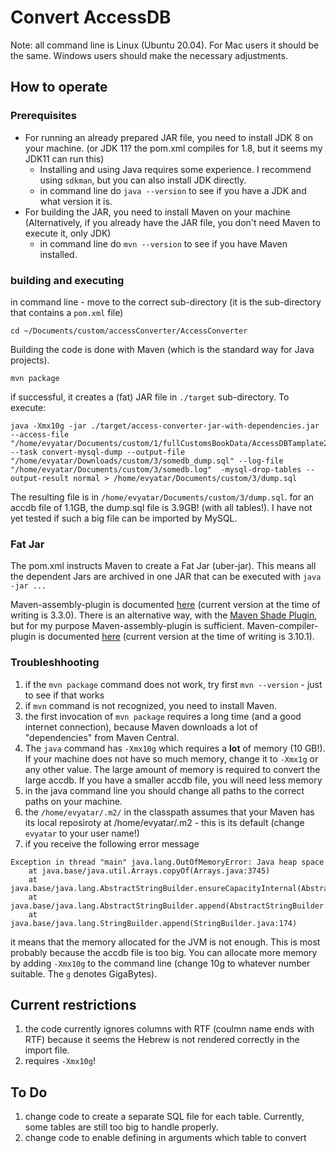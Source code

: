 # Convert AccessDB
Note: all command line is Linux (Ubuntu 20.04). For Mac users it should be the same. Windows users should make the necessary adjustments.

## How to operate

### Prerequisites
- For running an already prepared JAR file, you need to install JDK 8 on your machine. (or JDK 11? the pom.xml compiles for 1.8, but it seems my JDK11 can run this)
  - Installing and using Java requires some experience. I recommend using `sdkman`, but you can also install JDK directly.
  - in command line do `java --version` to see if you have a JDK and what version it is.
- For building the JAR, you need to install Maven on your machine (Alternatively, if you already have the JAR file, you don't need Maven to execute it, only JDK)
  - in command line do `mvn --version` to see if you have Maven installed.

### building and executing
in command line - move to the correct sub-directory (it is the sub-directory that contains a `pom.xml` file)
```
cd ~/Documents/custom/accessConverter/AccessConverter
```
Building the code is done with Maven (which is the standard way for Java projects).
```
mvn package
```
if successful, it creates a (fat) JAR file in `./target` sub-directory.
To execute:
```
java -Xmx10g -jar ./target/access-converter-jar-with-dependencies.jar --access-file "/home/evyatar/Documents/custom/1/fullCustomsBookData/AccessDBTamplate20220411.accdb" --task convert-mysql-dump --output-file "/home/evyatar/Downloads/custom/3/somedb_dump.sql" --log-file "/home/evyatar/Documents/custom/3/somedb.log"  -mysql-drop-tables --output-result normal > /home/evyatar/Documents/custom/3/dump.sql
```

The resulting file is in `/home/evyatar/Documents/custom/3/dump.sql`. for an accdb file of 1.1GB, the dump.sql file is 3.9GB! (with all tables!). I have not yet tested if such a big file can be imported by MySQL.

### Fat Jar
The pom.xml instructs Maven to create a Fat Jar (uber-jar). This means all the dependent Jars are archived in one JAR that can be executed with `java -jar ...`

Maven-assembly-plugin is documented [here](https://maven.apache.org/plugins/maven-assembly-plugin/index.html) (current version at the time of writing is 3.3.0). There is an alternative way, with the [Maven Shade Plugin](https://maven.apache.org/plugins/maven-shade-plugin/), but for my purpose Maven-assembly-plugin is sufficient.
Maven-compiler-plugin is documented [here](https://maven.apache.org/plugins/maven-compiler-plugin/index.html) (current version at the time of writing is 3.10.1).

### Troubleshhooting
1. if the `mvn package` command does not work, try first `mvn --version` - just to see if that works
2. if `mvn` command is not recognized, you need to install Maven.
3. the first invocation of `mvn package` requires a long time (and a good internet connection), because Maven downloads a lot of "dependencies" from Maven Central.
4. The `java` command has `-Xmx10g` which requires a **lot** of memory (10 GB!). If your machine does not have so much memory, change it to `-Xmx1g` or any other value. The large amount of memory is required to convert the large accdb. If you have a smaller accdb file, you will need less memory
5. in the java command line you should change all paths to the correct paths on your machine.
6. the `/home/evyatar/.m2/` in the classpath assumes that your Maven has its local reposiroty at /home/evyatar/.m2 - this is its default (change `evyatar` to your user name!)
7. if you receive the following error message
```
Exception in thread "main" java.lang.OutOfMemoryError: Java heap space
	at java.base/java.util.Arrays.copyOf(Arrays.java:3745)
	at java.base/java.lang.AbstractStringBuilder.ensureCapacityInternal(AbstractStringBuilder.java:172)
	at java.base/java.lang.AbstractStringBuilder.append(AbstractStringBuilder.java:538)
	at java.base/java.lang.StringBuilder.append(StringBuilder.java:174)
```
it means that the memory allocated for the JVM is not enough. This is most probably because the accdb file is too big. You can allocate more memory by adding `-Xmx10g` to the command line (change 10g to whatever number suitable. The `g` denotes GigaBytes).


## Current restrictions
1. the code currently ignores columns with RTF (coulmn name ends with RTF) because it seems the Hebrew is not rendered correctly in the import file.
2. requires `-Xmx10g`!


## To Do
1. change code to create a separate SQL file for each table. Currently, some tables are still too big to handle properly.
2. change code to enable defining in arguments which table to convert



